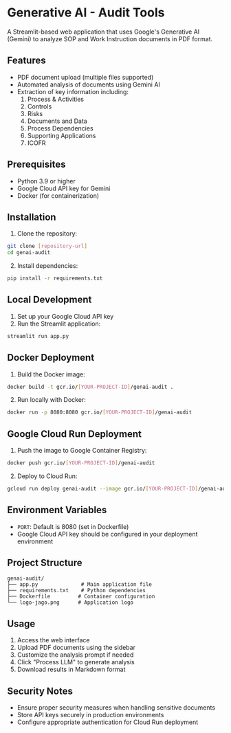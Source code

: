 # Generative AI - Audit Tools

A Streamlit-based web application that uses Google's Generative AI (Gemini) to analyze SOP and Work Instruction documents in PDF format.

## Features

- PDF document upload (multiple files supported)
- Automated analysis of documents using Gemini AI
- Extraction of key information including:
  1. Process & Activities
  2. Controls
  3. Risks
  4. Documents and Data
  5. Process Dependencies
  6. Supporting Applications
  7. ICOFR

## Prerequisites

- Python 3.9 or higher
- Google Cloud API key for Gemini
- Docker (for containerization)

## Installation

1. Clone the repository:
```bash
git clone [repository-url]
cd genai-audit
```

2. Install dependencies:
```bash
pip install -r requirements.txt
```

## Local Development

1. Set up your Google Cloud API key
2. Run the Streamlit application:
```bash
streamlit run app.py
```

## Docker Deployment

1. Build the Docker image:
```bash
docker build -t gcr.io/[YOUR-PROJECT-ID]/genai-audit .
```

2. Run locally with Docker:
```bash
docker run -p 8080:8080 gcr.io/[YOUR-PROJECT-ID]/genai-audit
```

## Google Cloud Run Deployment

1. Push the image to Google Container Registry:
```bash
docker push gcr.io/[YOUR-PROJECT-ID]/genai-audit
```

2. Deploy to Cloud Run:
```bash
gcloud run deploy genai-audit --image gcr.io/[YOUR-PROJECT-ID]/genai-audit --platform managed
```

## Environment Variables

- `PORT`: Default is 8080 (set in Dockerfile)
- Google Cloud API key should be configured in your deployment environment

## Project Structure

```
genai-audit/
├── app.py              # Main application file
├── requirements.txt    # Python dependencies
├── Dockerfile         # Container configuration
└── logo-jago.png      # Application logo
```

## Usage

1. Access the web interface
2. Upload PDF documents using the sidebar
3. Customize the analysis prompt if needed
4. Click "Process LLM" to generate analysis
5. Download results in Markdown format

## Security Notes

- Ensure proper security measures when handling sensitive documents
- Store API keys securely in production environments
- Configure appropriate authentication for Cloud Run deployment